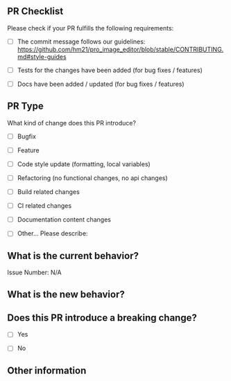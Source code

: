 ## PR Checklist
Please check if your PR fulfills the following requirements:

- [ ] The commit message follows our guidelines: https://github.com/hm21/pro_image_editor/blob/stable/CONTRIBUTING.md#style-guides
- [ ] Tests for the changes have been added (for bug fixes / features)
- [ ] Docs have been added / updated (for bug fixes / features)


## PR Type
What kind of change does this PR introduce?

<!-- Please check the one that applies to this PR using "x". -->

- [ ] Bugfix
- [ ] Feature
- [ ] Code style update (formatting, local variables)
- [ ] Refactoring (no functional changes, no api changes)
- [ ] Build related changes
- [ ] CI related changes
- [ ] Documentation content changes
- [ ] Other... Please describe:


## What is the current behavior?
<!-- Please describe the current behavior that you are modifying, or link to a relevant issue. -->

Issue Number: N/A


## What is the new behavior?


## Does this PR introduce a breaking change?

- [ ] Yes
- [ ] No


<!-- If this PR contains a breaking change, please describe the impact and migration path for existing applications below. -->


## Other information
